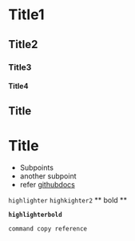 # Title1
## Title2
### Title3
#### Title4

Title
-----

Title
=====

- Subpoints
- another subpoint
- refer [githubdocs](https://docs.github.com/en)

``highlighter``
```highkighter2```
** bold **


**`highlighterbold`**

```
command copy reference
```

